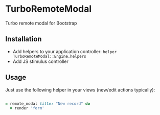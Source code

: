 # TurboRemoteModal

Turbo remote modal for Bootstrap

## Installation

* Add helpers to your application controller: ```helper TurboRemoteModal::Engine.helpers```
* Add JS stimulus controller

## Usage

Just use the following helper in your views (new/edit actions typically):

```ruby

= remote_modal title: "New record" do
  = render 'form'

```
